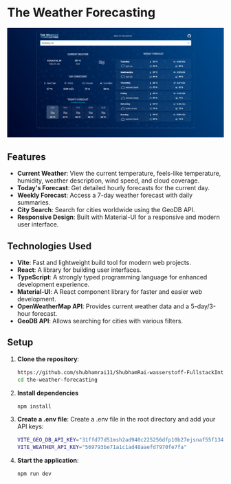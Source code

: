 # The Weather Forecasting

![Screenshot](./public/Screenshot.png "The Weather Forecasting")


## Features

- **Current Weather**: View the current temperature, feels-like temperature, humidity, weather description, wind speed, and cloud coverage.
- **Today's Forecast**: Get detailed hourly forecasts for the current day.
- **Weekly Forecast**: Access a 7-day weather forecast with daily summaries.
- **City Search**: Search for cities worldwide using the GeoDB API.
- **Responsive Design**: Built with Material-UI for a responsive and modern user interface.

## Technologies Used

- **Vite**: Fast and lightweight build tool for modern web projects.
- **React**: A library for building user interfaces.
- **TypeScript**: A strongly typed programming language for enhanced development experience.
- **Material-UI**: A React component library for faster and easier web development.
- **OpenWeatherMap API**: Provides current weather data and a 5-day/3-hour forecast.
- **GeoDB API**: Allows searching for cities with various filters.

## Setup

1. **Clone the repository**:
   ```bash
   https://github.com/shubhamrai11/ShubhamRai-wasserstoff-FullstackInternTask.git
   cd the-weather-forecasting
   ```

2. **Install dependencies**
   ```bash
   npm install
   ```

3. **Create a .env file**:
Create a .env file in the root directory and add your API keys:
   ```bash
   VITE_GEO_DB_API_KEY="31ffd77d51msh2ad940c225256dfp10b27ejsnaf55f1346df1"
   VITE_WEATHER_API_KEY="569793be71a1c1ad48aaefd7970fe7fa"
   ```

4. **Start the application**:
   ```bash
   npm run dev
   ```
